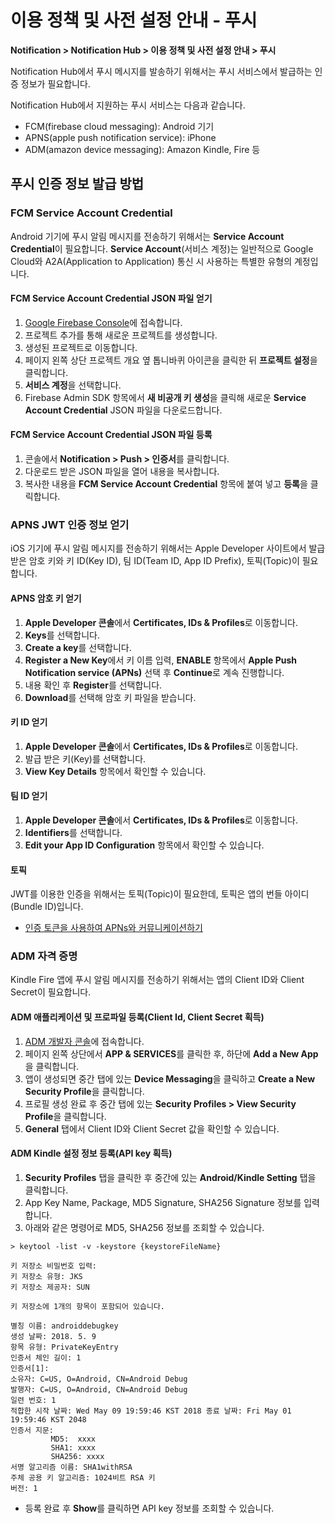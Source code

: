 # 이용 정책 및 사전 설정 안내 - 푸시

**Notification > Notification Hub > 이용 정책 및 사전 설정 안내 > 푸시**

Notification Hub에서 푸시 메시지를 발송하기 위해서는 푸시 서비스에서 발급하는 인증 정보가 필요합니다.

Notification Hub에서 지원하는 푸시 서비스는 다음과 같습니다.
* FCM(firebase cloud messaging): Android 기기 
* APNS(apple push notification service): iPhone
* ADM(amazon device messaging): Amazon Kindle, Fire 등

## 푸시 인증 정보 발급 방법

<span id="get-fcm-service-account-credential"></span>

### FCM Service Account Credential
Android 기기에 푸시 알림 메시지를 전송하기 위해서는 **Service Account Credential**이 필요합니다.
**Service Account**(서비스 계정)는 일반적으로 Google Cloud와  A2A(Application to Application) 통신 시 사용하는 특별한 유형의 계정입니다.

#### FCM Service Account Credential JSON 파일 얻기
1. [Google Firebase Console](https://console.firebase.google.com)에 접속합니다.
2. 프로젝트 추가를 통해 새로운 프로젝트를 생성합니다.
3. 생성된 프로젝트로 이동합니다.
4. 페이지 왼쪽 상단 프로젝트 개요 옆 톱니바퀴 아이콘을 클릭한 뒤 **프로젝트 설정**을 클릭합니다.
5. **서비스 계정**을 선택합니다.
6. Firebase Admin SDK 항목에서 **새 비공개 키 생성**을 클릭해 새로운 **Service Account Credential** JSON 파일을 다운로드합니다.

#### FCM Service Account Credential JSON 파일 등록
1. 콘솔에서 **Notification > Push > 인증서**를 클릭합니다.
2. 다운로드 받은 JSON 파일을 열어 내용을 복사합니다.
3. 복사한 내용을 **FCM Service Account Credential** 항목에 붙여 넣고 **등록**을 클릭합니다.

<span id="get-apns-jwt"></span>

### APNS JWT 인증 정보 얻기
iOS 기기에 푸시 알림 메시지를 전송하기 위해서는 Apple Developer 사이트에서 발급 받은 암호 키와 키 ID(Key ID), 팀 ID(Team ID, App ID Prefix), 토픽(Topic)이 필요합니다.

#### APNS 암호 키 얻기
1. **Apple Developer 콘솔**에서 **Certificates, IDs & Profiles**로 이동합니다.
2. **Keys**를 선택합니다.
3. **Create a key**를 선택합니다.
4. **Register a New Key**에서 키 이름 입력, **ENABLE** 항목에서 **Apple Push Notification service (APNs)** 선택 후 **Continue**로 계속 진행합니다.
5. 내용 확인 후 **Register**를 선택합니다.
6. **Download**를 선택해 암호 키 파일을 받습니다.

#### 키 ID 얻기
1. **Apple Developer 콘솔**에서 **Certificates, IDs & Profiles**로 이동합니다.
2. 발급 받은 키(Key)를 선택합니다.
3. **View Key Details** 항목에서 확인할 수 있습니다.

#### 팀 ID 얻기
1. **Apple Developer 콘솔**에서 **Certificates, IDs & Profiles**로 이동합니다.
2. **Identifiers**를 선택합니다.
3. **Edit your App ID Configuration** 항목에서 확인할 수 있습니다.

#### 토픽
JWT를 이용한 인증을 위해서는 토픽(Topic)이 필요한데, 토픽은 앱의 번들 아이디(Bundle ID)입니다.


* [인증 토큰을 사용하여 APNs와 커뮤니케이션하기](https://developer.apple.com/kr/help/account/configure-app-capabilities/communicate-with-apns-using-authentication-tokens)


<span id="get-adm-credential"></span>

### ADM 자격 증명

Kindle Fire 앱에 푸시 알림 메시지를 전송하기 위해서는 앱의 Client ID와 Client Secret이 필요합니다.

#### ADM 애플리케이션 및 프로파일 등록(Client Id, Client Secret 획득)
1. [ADM 개발자 콘솔](https://developer.amazon.com/home.html)에 접속합니다.
2. 페이지 왼쪽 상단에서 **APP & SERVICES**를 클릭한 후, 하단에 **Add a New App**을 클릭합니다.
3. 앱이 생성되면 중간 탭에 있는 **Device Messaging**을 클릭하고 **Create a New Security Profile**을 클릭합니다.
4. 프로필 생성 완료 후 중간 탭에 있는 **Security Profiles > View Security Profile**을 클릭합니다.
5. **General** 탭에서 Client ID와 Client Secret 값을 확인할 수 있습니다.

#### ADM Kindle 설정 정보 등록(API key 획득)
1. **Security Profiles** 탭을 클릭한 후 중간에 있는 **Android/Kindle Setting** 탭을 클릭합니다.
2. App Key Name, Package, MD5 Signature, SHA256 Signature 정보를 입력합니다.
3. 아래와 같은 명령어로 MD5, SHA256 정보를 조회할 수 있습니다.
```
> keytool -list -v -keystore {keystoreFileName}

키 저장소 비밀번호 입력:
키 저장소 유형: JKS
키 저장소 제공자: SUN

키 저장소에 1개의 항목이 포함되어 있습니다.

별칭 이름: androiddebugkey
생성 날짜: 2018. 5. 9
항목 유형: PrivateKeyEntry
인증서 체인 길이: 1
인증서[1]:
소유자: C=US, O=Android, CN=Android Debug
발행자: C=US, O=Android, CN=Android Debug
일련 번호: 1
적합한 시작 날짜: Wed May 09 19:59:46 KST 2018 종료 날짜: Fri May 01 19:59:46 KST 2048
인증서 지문:
         MD5:  xxxx
         SHA1: xxxx
         SHA256: xxxx
서명 알고리즘 이름: SHA1withRSA
주체 공용 키 알고리즘: 1024비트 RSA 키
버전: 1
```
* 등록 완료 후 **Show**를 클릭하면 API key 정보를 조회할 수 있습니다.

